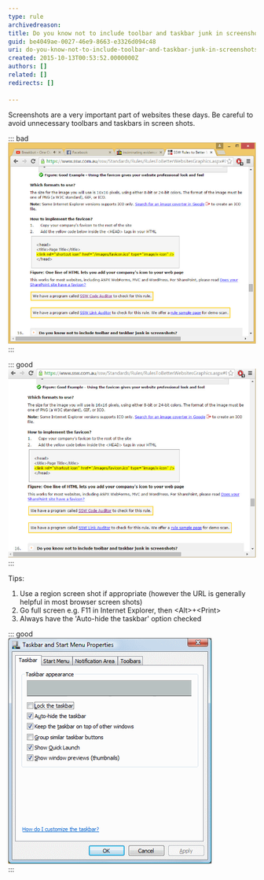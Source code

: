 ```yaml
---
type: rule
archivedreason: 
title: Do you know not to include toolbar and taskbar junk in screenshots?
guid: be4049ae-0027-46e9-8663-e3326d094c48
uri: do-you-know-not-to-include-toolbar-and-taskbar-junk-in-screenshots
created: 2015-10-13T00:53:52.0000000Z
authors: []
related: []
redirects: []

---
```


Screenshots are a very important part of websites these days. Be careful to avoid unnecessary toolbars and taskbars in screen shots.

<!--endintro-->


::: bad  
![Figure: Bad Example - This screenshot includes personal browsers](/rules/do-you-know-not-to-include-toolbar-and-taskbar-junk-in-screenshots/Bad_Screenshot-with-personal-data.JPG)  
:::


::: good  
![Figure: Good Example - This screenshot has been cropped to hide personal browsers](/rules/do-you-know-not-to-include-toolbar-and-taskbar-junk-in-screenshots/Good_No-Personal-Info.jpg)  
:::

Tips:

1. Use a region screen shot if appropriate (however the URL is generally helpful in most browser screen shots)
2. Go full screen e.g. F11 in Internet Explorer, then &lt;Alt&gt;+&lt;Print&gt;
3. Always have the 'Auto-hide the taskbar' option checked


::: good  
![Figure: Always have the 'Auto-hide the taskbar' option checked so you do be screen shots](/rules/do-you-know-not-to-include-toolbar-and-taskbar-junk-in-screenshots/Good_Auto-Hide-Taskbar.gif)  
:::


